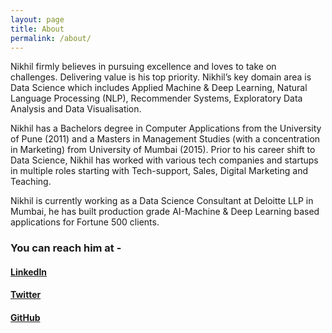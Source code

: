```yaml
---
layout: page
title: About
permalink: /about/
---
```


Nikhil firmly believes in pursuing excellence and loves to take on challenges. Delivering value is his top priority. Nikhil’s key domain area is Data Science which includes Applied Machine & Deep Learning, Natural Language Processing (NLP), Recommender Systems, Exploratory Data Analysis​ and Data Visualisation​.

Nikhil has a Bachelors degree in Computer Applications from the University of Pune (2011) and a Masters in Management Studies (with a concentration in Marketing) from University of Mumbai (2015). Prior to his career shift to Data Science, Nikhil has worked with various tech companies and startups in multiple roles starting with Tech-support, Sales, Digital Marketing and Teaching.

Nikhil is currently working as a Data Science Consultant at Deloitte LLP in Mumbai, he has built production grade AI-Machine & Deep Learning based applications for Fortune 500 ​clients.

### You can reach him at -

#### [LinkedIn](https://www.linkedin.com/in/nikhilakki/)
#### [Twitter](https://twitter.com/akkithetechie)
#### [GitHub](https://github.com/nikhilakki)
